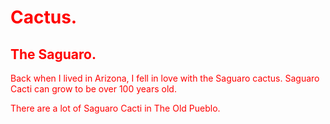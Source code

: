 <!DOCTYPE html>
<head>
	<style>
	body {
		color: red;
	}
	</style>
</head>

<body>
	
<h1>Cactus.</h1>
<h2>The Saguaro.</h2>
<p>Back when I lived in Arizona, I fell in love with the Saguaro cactus. Saguaro Cacti can grow to be over 100 years old.</p>
<p>There are a lot of Saguaro Cacti in The Old Pueblo.</p>
</body>